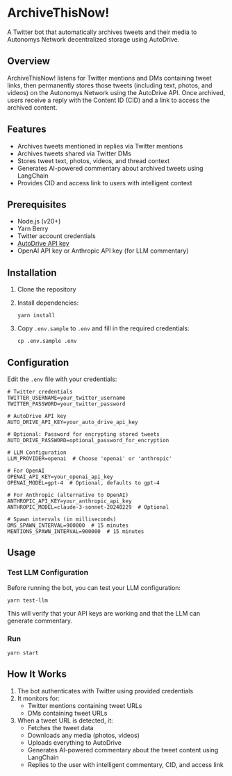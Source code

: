 # ArchiveThisNow!

A Twitter bot that automatically archives tweets and their media to Autonomys Network decentralized storage using AutoDrive.

## Overview

ArchiveThisNow! listens for Twitter mentions and DMs containing tweet links, then permanently stores those tweets (including text, photos, and videos) on the Autonomys Network using the AutoDrive API. Once archived, users receive a reply with the Content ID (CID) and a link to access the archived content.

## Features

- Archives tweets mentioned in replies via Twitter mentions
- Archives tweets shared via Twitter DMs
- Stores tweet text, photos, videos, and thread context
- Generates AI-powered commentary about archived tweets using LangChain
- Provides CID and access link to users with intelligent context

## Prerequisites

- Node.js (v20+)
- Yarn Berry
- Twitter account credentials
- [AutoDrive API key](https://ai3.storage/)
- OpenAI API key or Anthropic API key (for LLM commentary)

## Installation

1. Clone the repository
2. Install dependencies:
   
   ```
   yarn install
   ```
4. Copy `.env.sample` to `.env` and fill in the required credentials:
   
   ```
   cp .env.sample .env
   ```

## Configuration

Edit the `.env` file with your credentials:

```
# Twitter credentials
TWITTER_USERNAME=your_twitter_username
TWITTER_PASSWORD=your_twitter_password

# AutoDrive API key
AUTO_DRIVE_API_KEY=your_auto_drive_api_key

# Optional: Password for encrypting stored tweets
AUTO_DRIVE_PASSWORD=optional_password_for_encryption

# LLM Configuration
LLM_PROVIDER=openai  # Choose 'openai' or 'anthropic'

# For OpenAI
OPENAI_API_KEY=your_openai_api_key
OPENAI_MODEL=gpt-4  # Optional, defaults to gpt-4

# For Anthropic (alternative to OpenAI)
ANTHROPIC_API_KEY=your_anthropic_api_key
ANTHROPIC_MODEL=claude-3-sonnet-20240229  # Optional

# Spawn intervals (in milliseconds)
DMS_SPAWN_INTERVAL=900000  # 15 minutes
MENTIONS_SPAWN_INTERVAL=900000  # 15 minutes
```

## Usage

### Test LLM Configuration

Before running the bot, you can test your LLM configuration:

```
yarn test-llm
```

This will verify that your API keys are working and that the LLM can generate commentary.

### Run

```
yarn start
```

## How It Works

1. The bot authenticates with Twitter using provided credentials
2. It monitors for:
   - Twitter mentions containing tweet URLs
   - DMs containing tweet URLs
3. When a tweet URL is detected, it:
   - Fetches the tweet data
   - Downloads any media (photos, videos)
   - Uploads everything to AutoDrive
   - Generates AI-powered commentary about the tweet content using LangChain
   - Replies to the user with intelligent commentary, CID, and access link
